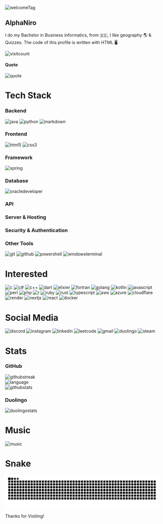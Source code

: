 ![welcomeTag](https://readme-typing-svg.herokuapp.com?font=Fira+Code&weight=700&size=28&letterSpacing=big&duration=3000&pause=500&color=0ED7F3&background=FF541900&center=true&vCenter=true&width=500&height=70&lines=Welcome+To+Planet+Earth+%F0%9F%8C%8E;Nice+To+Meet+You+%F0%9F%91%8B)

## AlphaNiro
I do my Bachelor in Business informatics, from 🇩🇪, I like geography 🌎 & Quizzes.
The code of this profile is written with HTML 🖥️.

![visitcount](https://visitcount.itsvg.in/api?id=A2N1&label=Profile%20Views&color=12&icon=1&pretty=true)

#### Quote
![quote](https://quotes-github-readme.vercel.app/api?type=horizontal&theme=dark)

# Tech Stack
### Backend
![java](https://img.shields.io/badge/java-%23ED8B00.svg?style=for-the-badge&logo=openjdk&logoColor=white)
![python](https://img.shields.io/badge/python-3670A0?style=for-the-badge&logo=python&logoColor=ffdd54)
![markdown](https://img.shields.io/badge/markdown-%23000000.svg?style=for-the-badge&logo=markdown&logoColor=white)

### Frontend
![html5](https://img.shields.io/badge/html5-%23E34F26.svg?style=for-the-badge&logo=html5&logoColor=white)
![css3](https://img.shields.io/badge/css3-%231572B6.svg?style=for-the-badge&logo=css3&logoColor=white)

### Framework
![spring](https://img.shields.io/badge/spring-%236DB33F.svg?style=for-the-badge&logo=spring&logoColor=white)

### Database
![oracledeveloper](https://img.shields.io/badge/Oracle-F80000?style=for-the-badge&logo=oracle&logoColor=white)

### API

### Server & Hosting

### Security & Authentication

### Other Tools
![git](https://img.shields.io/badge/git-%23F05033.svg?style=for-the-badge&logo=git&logoColor=white)
![github](https://img.shields.io/badge/github-%23121011.svg?style=for-the-badge&logo=github&logoColor=white)
![powershell](https://img.shields.io/badge/PowerShell-%235391FE.svg?style=for-the-badge&logo=powershell&logoColor=white)
![windowsterminal](https://img.shields.io/badge/Windows%20Terminal-%234D4D4D.svg?style=for-the-badge&logo=windows-terminal&logoColor=white)

# Interested
![c](https://img.shields.io/badge/c-%2300599C.svg?style=for-the-badge&logo=c&logoColor=white)
![c#](https://img.shields.io/badge/c%23-%23239120.svg?style=for-the-badge&logo=csharp&logoColor=white)
![c++](https://img.shields.io/badge/c++-%2300599C.svg?style=for-the-badge&logo=c%2B%2B&logoColor=white)
![dart](https://img.shields.io/badge/dart-%230175C2.svg?style=for-the-badge&logo=dart&logoColor=white)
![elixier](https://img.shields.io/badge/elixir-%234B275F.svg?style=for-the-badge&logo=elixir&logoColor=white)
![fortran](https://img.shields.io/badge/Fortran-%23734F96.svg?style=for-the-badge&logo=fortran&logoColor=white)
![golang](https://img.shields.io/badge/go-%2300ADD8.svg?style=for-the-badge&logo=go&logoColor=white)
![kotlin](https://img.shields.io/badge/kotlin-%237F52FF.svg?style=for-the-badge&logo=kotlin&logoColor=white)
![javascript](https://img.shields.io/badge/javascript-%23323330.svg?style=for-the-badge&logo=javascript&logoColor=%23F7DF1E)
![perl](https://img.shields.io/badge/perl-%2339457E.svg?style=for-the-badge&logo=perl&logoColor=white)
![php](https://img.shields.io/badge/php-%23777BB4.svg?style=for-the-badge&logo=php&logoColor=white)
![r](https://img.shields.io/badge/r-%23276DC3.svg?style=for-the-badge&logo=r&logoColor=white)
![ruby](https://img.shields.io/badge/ruby-%23CC342D.svg?style=for-the-badge&logo=ruby&logoColor=white)
![rust](https://img.shields.io/badge/rust-%23000000.svg?style=for-the-badge&logo=rust&logoColor=white)
![typescript](https://img.shields.io/badge/typescript-%23007ACC.svg?style=for-the-badge&logo=typescript&logoColor=white)
![aws](https://img.shields.io/badge/AWS-%23FF9900.svg?style=for-the-badge&logo=amazon-aws&logoColor=white)
![azure](https://img.shields.io/badge/azure-%230072C6.svg?style=for-the-badge&logo=microsoftazure&logoColor=white)
![cloudflare](https://img.shields.io/badge/Cloudflare-F38020?style=for-the-badge&logo=Cloudflare&logoColor=white)
![render](https://img.shields.io/badge/Render-%46E3B7.svg?style=for-the-badge&logo=render&logoColor=white)
![nextjs](https://img.shields.io/badge/Next-black?style=for-the-badge&logo=next.js&logoColor=white)
![react](https://img.shields.io/badge/react-%2320232a.svg?style=for-the-badge&logo=react&logoColor=%2361DAFB)
![docker](https://img.shields.io/badge/docker-%230db7ed.svg?style=for-the-badge&logo=docker&logoColor=white)

# Social Media
![discord](https://img.shields.io/badge/Discord-%235865F2.svg?style=for-the-badge&logo=discord&logoColor=white)
![instagram](https://img.shields.io/badge/Instagram-%23E4405F.svg?style=for-the-badge&logo=Instagram&logoColor=white)
![linkedin](https://img.shields.io/badge/linkedin-%230077B5.svg?&style=for-the-badge&logo=linkedin&logoColor=white)
![leetcode](https://img.shields.io/badge/LeetCode-000000?style=for-the-badge&logo=LeetCode&logoColor=#d16c06)
![gmail](https://img.shields.io/badge/gmail-%23D14836.svg?&style=for-the-badge&logo=gmail&logoColor=white)
![duolingo](https://img.shields.io/badge/Duolingo-%234DC730.svg?style=for-the-badge&logo=Duolingo&logoColor=white)
![steam](https://img.shields.io/badge/steam-%23000000.svg?style=for-the-badge&logo=steam&logoColor=white)

# Stats
### GitHub
![githubstreak](https://streak-stats.demolab.com?user=A2N1&theme=tokyonight&border_radius=10&card_width=440&card_height=200)<br/>
![language](https://github-readme-stats.vercel.app/api/top-langs/?username=A2N1&layout=compact&theme=tokyonight)<br/>
![githubstats](https://github-readme-stats.vercel.app/api?username=A2N1&&rank_icon=github&theme=tokyonight&hide_border=false&include_all_commits=true&count_private=true&show_icons=true)
### Duolingo
![duolingostats](https://duolingo-stats-card.vercel.app/api?username=AlphaNiro&theme=tokyonight&sort=xp)

# Music
![music](https://github-readme-lastfm-stats.netlify.app/.netlify/functions/card?user=AlphaNiro&theme=dark&show_scrobbles=true)

# Snake
![snake](https://raw.githubusercontent.com/A2N1/A2N1/output/github-contribution-grid-snake.svg)

Thanks for Visiting!